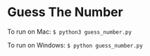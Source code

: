 # Guess The Number

To run on Mac:
`$ python3 guess_number.py`

To run on Windows:
`$ python guess_number.py`
